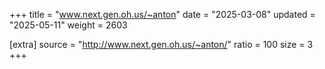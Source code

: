 +++
title = "www.next.gen.oh.us/~anton"
date = "2025-03-08"
updated = "2025-05-11"
weight = 2603

[extra]
source = "http://www.next.gen.oh.us/~anton/"
ratio = 100
size = 3
+++
